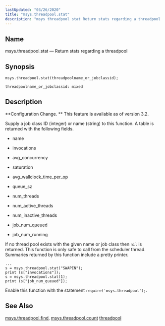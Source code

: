```yaml
---
lastUpdated: "03/26/2020"
title: "msys.threadpool.stat"
description: "msys threadpool stat Return stats regarding a threadpool msys threadpool stat threadpoolname or jobclassid Configuration Change This feature is available as of version 3 2 Supply a job class ID integer or name string to this function A table is returned with the following fields name invocations avg concurrency saturation..."
---
```


<a name="lua.ref.msys.threadpool.stat"></a> 
## Name

msys.threadpool.stat — Return stats regarding a threadpool

<a name="idp27001760"></a> 
## Synopsis

`msys.threadpool.stat(threadpoolname_or_jobclassid);`

`threadpoolname_or_jobclassid: mixed`<a name="idp27004480"></a> 
## Description

**Configuration Change. ** This feature is available as of version 3.2.

Supply a job class ID (integer) or name (string) to this function. A table is returned with the following fields.

*   name

*   invocations

*   avg_concurrency

*   saturation

*   avg_wallclock_time_per_op

*   queue_sz

*   num_threads

*   num_active_threads

*   num_inactive_threads

*   job_num_queued

*   job_num_running

If no thread pool exists with the given name or job class then `nil` is returned. This function is only safe to call from the scheduler thread. Summaries returned by this function include a pretty printer.

<a name="lua.re.msys.threadpool_stat.example"></a> 


```
...
s = msys.threadpool.stat("SWAPIN");
print (s["invocations"]);
s = msys.threadpool.stat(1);
print (s["job_num_queued"]);
```

Enable this function with the statement `require('msys.threadpool');`.

<a name="idp27021536"></a> 
## See Also

[msys.threadpool.find](/momentum/3/3-reference/3-reference-lua-ref-msys-threadpool-find), [msys.threadpool.count](/momentum/3/3-reference/3-reference-lua-ref-msys-threadpool-count) [threadpool](/momentum/3/3-reference/3-reference-conf-ref-threadpool)